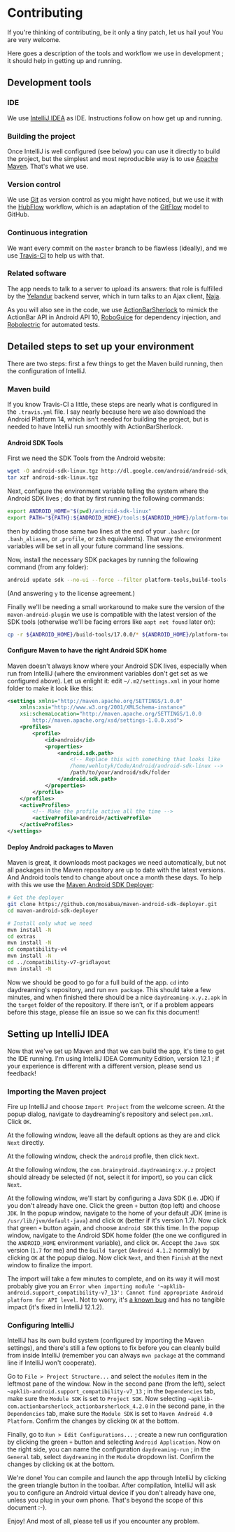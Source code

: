 # Contributing

If you're thinking of contributing, be it only a tiny patch, let us hail
you! You are very welcome.

Here goes a description of the tools and workflow we use in development
; it should help in getting up and running.

## Development tools

### IDE

We use [IntelliJ IDEA](http://www.jetbrains.com/idea/) as IDE.
Instructions follow on how get up and running.

### Building the project

Once IntelliJ is well configured (see below) you can use it directly to
build the project, but the simplest and most reproducible way is to use
[Apache Maven](http://maven.apache.org/). That's what we use.

### Version control

We use [Git](http://git-scm.com/) as version control as you might have
noticed, but we use it with the
[HubFlow](http://dev.datasift.com/blog/hubflow-github-and-gitflow-model-together)
workflow, which is an adaptation of the
[GitFlow](http://nvie.com/posts/a-successful-git-branching-model/) model
to GitHub.

### Continuous integration

We want every commit on the `master` branch to be flawless (ideally),
and we use [Travis-CI](http://about.travis-ci.org/) to help us with
that.

### Related software

The app needs to talk to a server to upload its answers: that role is
fulfilled by the [Yelandur](https://github.com/wehlutyk/yelandur)
backend server, which in turn talks to an Ajax client,
[Naja](https://github.com/wehlutyk/naja).

As you will also see in the code, we use
[ActionBarSherlock](http://actionbarsherlock.com/) to mimick the
ActionBar API in Android API 10,
[RoboGuice](https://github.com/roboguice/roboguice) for dependency
injection, and [Robolectric](http://pivotal.github.io/robolectric/) for
automated tests.

## Detailed steps to set up your environment

There are two steps: first a few things to get the Maven build running,
then the configuration of IntelliJ.

### Maven build

If you know Travis-CI a little, these steps are nearly what is
configured in the `.travis.yml` file. I say nearly because here we also
download the Android Platform 14, which isn't needed for building the
project, but is needed to have IntelliJ run smoothly with
ActionBarSherlock.

#### Android SDK Tools

First we need the SDK Tools from the Android website:

```sh
wget -O android-sdk-linux.tgz http://dl.google.com/android/android-sdk_r22-linux.tgz
tar xzf android-sdk-linux.tgz
```

Next, configure the environment variable telling the system where the
Android SDK lives ; do that by first running the following commands:

```sh
export ANDROID_HOME="$(pwd)/android-sdk-linux"
export PATH="${PATH}:${ANDROID_HOME}/tools:${ANDROID_HOME}/platform-tools:${ANDROID_HOME}/build-tools/17.0.0"
```

then by adding those same two lines at the end of your `.bashrc` (or
`.bash_aliases`, or `.profile`, or zsh equivalents). That way the
environment variables will be set in all your future command line
sessions.

Now, install the necessary SDK packages by running the following command
(from any folder):

```sh
android update sdk --no-ui --force --filter platform-tools,build-tools-17.0.0,android-14,android-16,extra-android-support
```

(And answering `y` to the license agreement.)

Finally we'll be needing a small workaround to make sure the version of
the `maven-android-plugin` we use is compatible with the latest version
of the SDK tools (otherwise we'll be facing errors like `aapt not found`
later on):

```sh
cp -r ${ANDROID_HOME}/build-tools/17.0.0/* ${ANDROID_HOME}/platform-tools/
```

#### Configure Maven to have the right Android SDK home

Maven doesn't always know where your Android SDK lives, especially when
run from IntelliJ (where the environment variables don't get set as we
configured above). Let us enlight it: edit `~/.m2/settings.xml` in your
home folder to make it look like this:

```xml
<settings xmlns="http://maven.apache.org/SETTINGS/1.0.0"
    xmlns:xsi="http://www.w3.org/2001/XMLSchema-instance"
    xsi:schemaLocation="http://maven.apache.org/SETTINGS/1.0.0
        http://maven.apache.org/xsd/settings-1.0.0.xsd">
    <profiles>
        <profile>
            <id>android</id>
            <properties>
                <android.sdk.path>
                    <!-- Replace this with something that looks like
                    /home/wehlutyk/Code/Android/android-sdk-linux -->
                    /path/to/your/android/sdk/folder
                </android.sdk.path>
            </properties>
        </profile>
    </profiles>
    <activeProfiles>
        <!-- Make the profile active all the time -->
        <activeProfile>android</activeProfile>
    </activeProfiles>
</settings>
```

#### Deploy Android packages to Maven

Maven is great, it downloads most packages we need automatically, but
not all packages in the Maven repository are up to date with the latest
versions. And Android tools tend to change about once a month these
days. To help with this we use the [Maven Android SDK
Deployer](https://github.com/mosabua/maven-android-sdk-deployer):

```sh
# Get the deployer
git clone https://github.com/mosabua/maven-android-sdk-deployer.git
cd maven-android-sdk-deployer

# Install only what we need
mvn install -N
cd extras
mvn install -N
cd compatibility-v4
mvn install -N
cd ../compatibility-v7-gridlayout
mvn install -N
```

Now we should be good to go for a full build of the app. `cd` into
daydreaming's repository, and run `mvn package`. This should take a few
minutes, and when finished there should be a nice
`daydreaming-x.y.z.apk` in the `target` folder of the repository.  If
there isn't, or if a problem appears before this stage, please file an
issue so we can fix this document!

## Setting up IntelliJ IDEA

Now that we've set up Maven and that we can build the app, it's time to
get the IDE running. I'm using IntelliJ IDEA Community Edition, version
12.1 ; if your experience is different with a different version, please
send us feedback!

### Importing the Maven project

Fire up IntelliJ and choose `Import Project` from the welcome screen.
At the popup dialog, navigate to daydreaming's repository and select
`pom.xml`. Click `OK`.

At the following window, leave all the default options as they are and
click `Next` directly.

At the following window, check the `android` profile, then click `Next`.

At the following window, the `com.brainydroid.daydreaming:x.y.z` project
should already be selected (if not, select it for import), so you can
click `Next`.

At the following window, we'll start by configuring a Java SDK (i.e.
JDK) if you don't already have one. Click the green `+` button (top
left) and choose `JDK`. In the popup window, navigate to the home of
your default JDK (mine is `/usr/lib/jvm/default-java`) and click `OK`
(better if it's version 1.7). Now click that green `+` button again, and
choose `Android SDK` this time. In the popup window, navigate to the
Android SDK home folder (the one we configured in the `ANDROID_HOME`
environment variable), and click `OK`. Accept the `Java SDK` version
(`1.7` for me) and the `Build target` (`Android 4.1.2` normally) by
clicking `OK` at the popup dialog. Now click `Next`, and then `Finish`
at the next window to finalize the import.

The import will take a few minutes to complete, and on its way it will
most probably give you an `Error when importing module
'~apklib-android.support_compatibility-v7_13': Cannot find appropriate
Android platform for API level`. Not to worry, it's [a known
bug](http://youtrack.jetbrains.com/issue/IDEA-104800) and has no
tangible impact (it's fixed in IntelliJ 12.1.2).

### Configuring IntelliJ

IntelliJ has its own build system (configured by importing the Maven
settings), and there's still a few options to fix before you can cleanly
build from inside IntelliJ (remember you can always `mvn package` at the
command line if IntelliJ won't cooperate).

Go to `File > Project Structure...` and select the `modules` item in the
leftmost pane of the window. Now in the second pane (from the left), select `~apklib-android.support_compatibility-v7_13` ; in the `Dependencies` tab, make sure the `Module SDK` is set to `Project SDK`. Now selecting `~apklib-com.actionbarsherlock_actionbarsherlock_4.2.0` in the second pane, in the `Dependencies` tab, make sure the `Module SDK` is set to `Maven Android 4.0 Platform`. Confirm the changes by clicking `OK` at the bottom.

Finally, go to `Run > Edit Configurations...` ; create a new run
configuration by clicking the green `+` button and selecting `Android
Application`. Now on the right side, you can name the configuration
`daydreaming-run` ; in the `General` tab, select `daydreaming` in the
`Module` dropdown list. Confirm the changes by clicking `OK` at the
bottom.

We're done! You can compile and launch the app through IntelliJ by
clicking the green triangle button in the toolbar.  After compilation,
IntelliJ will ask you to configure an Android virtual device if you
don't already have one, unless you plug in your own phone.  That's
beyond the scope of this document :-).

Enjoy! And most of all, please tell us if you encounter any problem.
